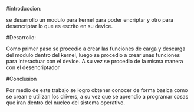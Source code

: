 #introduccion:

se desarrollo un modulo para kernel para poder encriptar y otro para desencriptar lo que es escrito en su device.

#Desarrollo:

Como primer paso se procedio a crear las funciones de carga y descarga del modulo dentro del kernel, luego se procedio a crear unas funciones para interactuar con
el device. A su vez se procedio de la misma manera con el desencriptador

#Conclusion

Por medio de este trabajo se logro obtener conocer de forma basica como se crean e utilizan los drivers, a su vez que se aprendio a programar cosas que iran dentro del
nucleo del sistema operativo.
